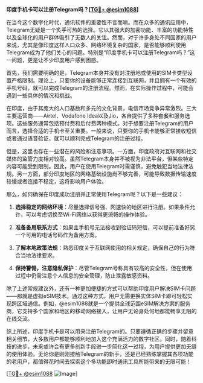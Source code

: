 **印度手机卡可以注册Telegram吗？[[TG💪+ @esim1088](https://t.me/s/esim1088)]**

在当今这个数字化时代，通讯软件的重要性不言而喻。而在众多的通讯应用中，Telegram无疑是一个炙手可热的选择。它以其强大的加密功能、丰富的功能特性以及全球化的用户群体吸引了无数人的关注。然而，对于许多身处不同国家的用户来说，尤其是像印度这样人口众多、网络环境复杂的国家，是否能够顺利使用Telegram成为了他们关心的问题。特别是“印度手机卡可以注册Telegram吗？”这一问题，更是让不少印度用户感到困惑。

首先，我们需要明确的是，Telegram本身并没有对注册地或使用的SIM卡类型设置严格限制。理论上，只要你的设备能够正常连接到互联网，并且拥有一个有效的手机号码，就可以完成Telegram的注册流程。然而，在实际操作过程中，可能会遇到一些具体的情况和挑战。

在印度，由于其庞大的人口基数和多元的文化背景，电信市场竞争异常激烈。三大主要运营商——Airtel、Vodafone Idea以及Jio，各自提供了多种套餐和服务选项。这些服务通常包括预付费和后付费两种模式。对于想要注册Telegram的用户而言，选择合适的手机卡至关重要。一般来说，只要你的手机卡能够正常接收短信或者通过语音验证，就可以顺利完成Telegram的注册过程。

但是，这里也存在一些潜在的风险和注意事项。一方面，印度政府对互联网和社交媒体的监管力度相对较高。虽然Telegram本身并不被视为非法平台，但某些特定内容可能受到限制。因此，用户在使用Telegram时需谨慎，避免触犯当地法律法规。另一方面，部分印度地区的网络基础设施尚不够完善，可能导致数据传输速度较慢或者连接不稳定，这将影响用户体验。

那么，如何确保在印度成功注册并正常使用Telegram呢？以下是一些建议：

1. **选择稳定的网络环境**：尽量选择信号强、网速快的地区进行注册。如果条件允许，可以考虑切换至Wi-Fi网络以获得更流畅的操作体验。
   
2. **准备备用联系方式**：如果主手机号无法接收到验证码短信，可以提前准备好另一个可用的电话号码作为备用方案。

3. **了解本地政策法规**：熟悉印度关于互联网使用的相关规定，确保自己的行为符合当地法律要求。

4. **保持警惕，注意隐私保护**：尽管Telegram号称具有较高的安全性，但在使用过程中仍需注意个人信息的安全管理，防止泄露敏感资料。

除了上述常规建议外，还有一种更加便捷的方式可以帮助印度用户解决SIM卡问题——那就是虚拟eSIM技术。通过这种方式，用户无需更换实体SIM卡即可轻松实现跨区域通信。例如，@esim1088就是一个提供全球范围eSIM解决方案的服务商，它支持多个国家和地区的移动网络接入，让用户无论身处何地都能畅享无阻的在线交流。

综上所述，印度手机卡是可以用来注册Telegram的。只要遵循正确的步骤并留意相关细节，大多数用户都能够顺利地加入这个充满活力的数字社区。同时，随着科技的进步，未来或许会有更多创新手段进一步简化这一过程，为用户提供更加无缝的使用体验。无论你是刚刚接触Telegram的新手，还是已经熟练掌握其各项功能的老用户，都值得花时间去探索这个多功能即时通讯工具所能带来的无限可能！

[[TG💪+ @esim1088](https://t.me/s/esim1088) ![Image](https://i.postimg.cc/4NQfJmqS/Snipaste-2025-05-13-00-14-12.png)]